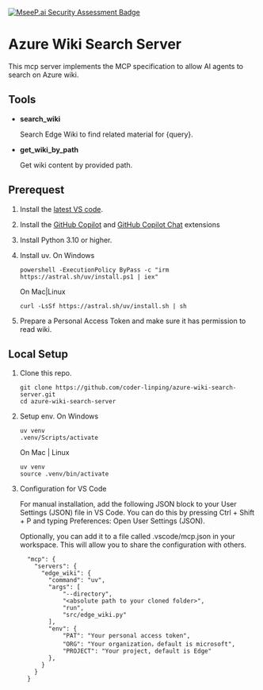 [![MseeP.ai Security Assessment Badge](https://mseep.net/pr/coder-linping-azure-wiki-search-server-badge.png)](https://mseep.ai/app/coder-linping-azure-wiki-search-server)

# Azure Wiki Search Server
This mcp server implements the MCP specification to allow AI agents to search on Azure wiki.

## Tools
* __search_wiki__

    Search Edge Wiki to find related material for {query}.
* __get_wiki_by_path__

    Get wiki content by provided path.

## Prerequest 
1. Install the [latest VS code](https://code.visualstudio.com/download).
2. Install the [GitHub Copilot](https://marketplace.visualstudio.com/items?itemName=GitHub.copilot) and [GitHub Copilot Chat](https://marketplace.visualstudio.com/items?itemName=GitHub.copilot-chat) extensions
3. Install Python 3.10 or higher.
4. Install uv.
    On Windows
    ```
    powershell -ExecutionPolicy ByPass -c "irm https://astral.sh/uv/install.ps1 | iex"
    ```

    On Mac|Linux
    ```
    curl -LsSf https://astral.sh/uv/install.sh | sh
    ```
5. Prepare a Personal Access Token and make sure it has permission to read wiki.

## Local Setup
1. Clone this repo.
    ```
    git clone https://github.com/coder-linping/azure-wiki-search-server.git 
    cd azure-wiki-search-server
    ```
2. Setup env.
    On Windows
    ```
    uv venv
    .venv/Scripts/activate
    ```

    On Mac | Linux
    ```
    uv venv
    source .venv/bin/activate
    ```
3. Configuration for VS Code

    For manual installation, add the following JSON block to your User Settings (JSON) file in VS Code. You can do this by pressing Ctrl + Shift + P and typing Preferences: Open User Settings (JSON).

    Optionally, you can add it to a file called .vscode/mcp.json in your workspace. This will allow you to share the configuration with others.

    ```
      "mcp": {
        "servers": {
          "edge_wiki": {
            "command": "uv",
            "args": [
                "--directory",
                "<absolute path to your cloned folder>",
                "run",
                "src/edge_wiki.py"
            ],
            "env": {
                "PAT": "Your personal access token",
                "ORG": "Your organization，default is microsoft",
                "PROJECT": "Your project, default is Edge"
            },
          }
        }
      }
    ```

